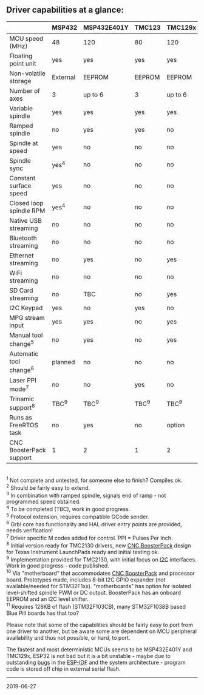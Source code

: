 ## Driver capabilities at a glance:


|                         | MSP432   | MSP432E401Y |TMC123  | TMC129x | MSP430F5529 | PSoC&nbsp;5 | ESP32 | SAMD21 | LPC1769<sup>1</sup> | STM32F1xx<sup>11</sup> |
|-------------------------|----------|-------------|--------|---------|-------------|--------|-------|-------|---------|---------|
| MCU speed \(MHz\)       | 48       | 120         | 80     | 120     | 25 \(16 bit\) | 80     | 2x240 | 48    | 120     | 72      |
| Floating point unit     | yes      | yes         | yes    | yes     | no          | no     | yes   | no    | no      | no      |
| Non-volatile storage    | External | EEPROM      | EEPROM | EEPROM  | External    | EEPROM | Flash | Flash | Flash   | Flash   |
| Number of axes          | 3        | up to 6     | 3      | up to 6 | 3           | 3<sup>2</sup>      | 3    | 3    | 3       | up to 6 |
| Variable spindle        | yes      | yes         | yes    | yes     | yes         | yes    | yes   | yes   | yes     | no      |
| Ramped spindle          | no       | yes         | yes    | no      | no          | no     | yes   | no    | no      | no      |
| Spindle at speed        | yes      | no          | no     | no      | no          | no     | yes<sup>3</sup>  | no    | no      | no      |
| Spindle sync            | yes<sup>4</sup>      | no          |no     | no      | no          | no     | no    | no    | no      | no      |
| Constant surface speed  | yes      | no          | no     | no      | no          | no     | no    | no    | no      | no      |
| Closed loop spindle RPM | yes<sup>4</sup>      | no          | no     | no      | no          | no     | no    | no    | no      | no      |
| Native USB streaming    | no       | no          | no     | no      | no          | no     | no    | yes   | yes?    | yes     |
| Bluetooth streaming     | no       | no          | no     | no      | no          | no     | yes   | no    | no      | no      |
| Ethernet streaming      | no       | yes         | no     | yes     | no          | no     | no    | no    | no      | no      |
| WiFi streaming          | no       | no          | no     | no      | no          | no     | yes   | no    | no      | no      |
| SD Card streaming       | no       | TBC         | no     | yes     | no          | no     | yes   | no    | yes     | no      |
| I2C Keypad              | yes      | no          | yes    | no      | no          | yes    | yes   | no    | no      | no      |
| MPG stream input        | yes      | yes         | no     | yes     | no          | no     | no    | no    | no      | no      |
| Manual tool change<sup>5</sup>      | no          | yes      | no     | yes     | no          | no     | yes   | yes   | no      | no      |
| Automatic tool change<sup>6</sup>    | planned| no          | no     | no      | no          | no     | no    | no    | no      | no      |
| Laser PPI mode<sup>7</sup>           | no     | no          | yes    | no      | no          | no     | no    | no    | no      | no      |
| Trinamic support<sup>8</sup>         | TBC<sup>9</sup>    | TBC<sup>9</sup>         | TBC<sup>9</sup>    | TBC<sup>9</sup>     | no          | no     | no    | no    | no      | no      |
| Runs as FreeRTOS task   | no       | yes         | no     | option  | no          | no     | yes   | no    | no      | no      |
| CNC BoosterPack support | 1        | 2           | 1      | 2       | 1           | no     | yes<sup>10</sup>   | yes<sup>10</sup>  | no      | yes<sup>10</sup>     |

<br><sup>1</sup> Not complete and untested, for someone else to finish? Compiles ok.
<br><sup>2</sup> Should be fairly easy to extend.
<br><sup>3</sup> In combination with ramped spindle, signals end of ramp - not programmed speed obtained.
<br><sup>4</sup> To be completed \(TBC\), work in good progress.
<br><sup>5</sup> Protocol extension, requires compatible GCode sender.
<br><sup>6</sup> Grbl core has functionality and HAL driver entry points are provided, needs verification!
<br><sup>7</sup> Driver specific M codes added for control. PPI = Pulses Per Inch.
<br><sup>8</sup> Initial version ready for TMC2130 drivers, new [CNC BoosterPack](https://github.com/terjeio/CNC_Boosterpack) design for Texas Instrument LaunchPads ready and initial testing ok.
<br><sup>9</sup> Implementation provided for TMC2130, with initial focus on [I2C](https://github.com/terjeio/Trinamic_TMC2130_I2C_SPI_Bridge) interfaces. Work in good progress - code published.
<br><sup>10</sup> Via "motherboard" that accommodates [CNC BoosterPack](https://github.com/terjeio/CNC_Boosterpack) and processor board. Prototypes made, includes 8-bit I2C GPIO expander \(not available/needed for STM32F1xx\). "motherboards" has option for isolated level-shifted spindle PWM or DC output.  BoosterPack has an onboard EEPROM and an I2C level shifter.
<br><sup>11</sup> Requires 128KB of flash \(STM32F103CB\), many STM32F1038B based Blue Pill boards has that too?

Please note that some of the capabilities should be fairly easy to port from one driver to another, but be aware some are dependent on MCU peripheral availability and thus not possible, or hard, to port.

The fastest and most deterministic MCUs seems to be MSP432E401Y and TMC129x, ESP32 is not bad but it is a bit unstable - maybe due to outstanding [bugs](https://github.com/espressif/esp-idf/issues) in the [ESP-IDF](https://github.com/espressif/esp-idf) and the system architecture - program code is stored off chip in external serial flash.

---
2019-06-27
